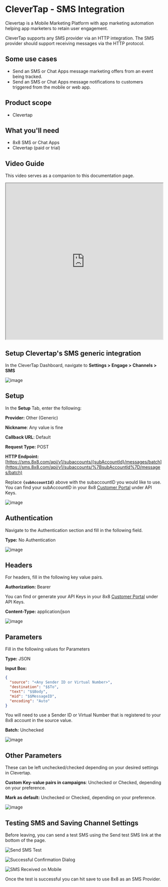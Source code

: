 # CleverTap - SMS Integration

Clevertap is a Mobile Marketing Platform with app marketing automation helping app marketers to retain user engagement.

CleverTap supports any SMS provider via an HTTP integration. The SMS provider should support receiving messages via the HTTP protocol.

## Some use cases

* Send an SMS or Chat Apps message marketing offers from an event being tracked.
* Send an SMS or Chat Apps message notifications to customers triggered from the mobile or web app.

## Product scope

* Clevertap

## What you'll need

* 8x8 SMS or Chat Apps
* Clevertap (paid or trial)

## Video Guide

This video serves as a companion to this documentation page.

<iframe
  src="https://www.youtube.com/embed/xJbyrkfReNc?si=3FqfcpypISYaFx8V"
  height="500px"
  width="100%"
  allow="picture-in-picture; web-share"
  allowFullScreen>
</iframe>

## Setup Clevertap's SMS generic integration

In the CleverTap Dashboard, navigate to **Settings > Engage > Channels > SMS**

![image](../images/9e087ea-image.png)

## Setup

In the **Setup** Tab, enter the following:

**Provider:** Other (Generic)  

**Nickname**: Any value is fine  

**Callback URL**: Default  

**Request Type:** POST  

**HTTP Endpoint:** [https://sms.8x8.com/api/v1/subaccounts/{subAccountId}/messages/batch](https://sms.8x8.com/api/v1/subaccounts/%7BsubAccountId%7D/messages/batch)

Replace **`{subAccountId}`** above with the subaccountID you would like to use. You can find your subAccountID in your 8x8 [Customer Portal](https://connect.8x8.com) under API Keys.

![image](../images/5af06c8-image.png)

## Authentication

Navigate to the Authentication section and fill in the following field.

**Type:** No Authentication

![image](../images/27528c3-image.png)

## Headers

For headers, fill in the following key value pairs.

**Authorization:** Bearer

You can find or generate your API Keys in your 8x8 [Customer Portal](https://connect.8x8.com) under API Keys.

**Content-Type:** application/json

![image](../images/cc9b53d-image.png)

## Parameters

Fill in the following values for Parameters

**Type:** JSON

**Input Box:**

```json
{
  "source": "<Any Sender ID or Virtual Number>",
  "destination": "$$To",
  "text": "$$Body",
  "mid": "$$MessageID",
  "encoding": "Auto"
}

```

You will need to use a Sender ID or Virtual Number that is registered to your 8x8 account in the source value.

**Batch:** Unchecked

![image](../images/af0a5ab-image.png)

## Other Parameters

These can be left unchecked/checked depending on your desired settings in Clevertap.

**Custom Key-value pairs in campaigns**: Unchecked or Checked, depending on your preference.

**Mark as default:** Unchecked or Checked, depending on your preference.

![image](../images/94ec801-image.png)

## Testing SMS and Saving Channel Settings

Before leaving, you can send a test SMS using the Send test SMS link at the bottom of the page.

![Send SMS Test](../images/538c55d-image.png)

![Successful Confirmation Dialog](../images/247285f-image.png)

![SMS Received on Mobile](../images/2458f78-image.png)

Once the test is successful you can hit save to use 8x8 as an SMS Provider.
